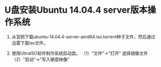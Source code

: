 # U盘安装Ubuntu 14.04.4 server版本操作系统

1. 从官网下载ubuntu-14.04.4-server-amd64.iso.torrent种子文件，然后通过迅雷下载iso文件。

2. 使用UltraISO软件制作系统启动盘。
    （1）"文件"->"打开" 选择镜像文件
    （2）"启动"->"写入硬盘映像"


